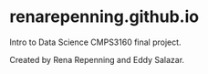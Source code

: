 # renarepenning.github.io

Intro to Data Science CMPS3160 final project.

Created by Rena Repenning and Eddy Salazar.
